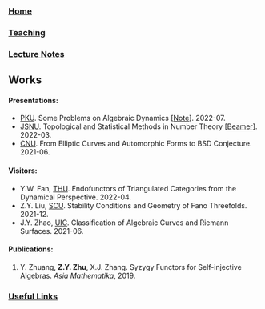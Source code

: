 ### [Home](https://ziyangzhu.github.io/Home/)
### [Teaching](https://ziyangzhu.github.io/Teaching/)
### [Lecture Notes](https://ziyangzhu.github.io/Notes/)
## Works
#### Presentations:
- [PKU](https://www.pku.edu.cn/). Some Problems on Algebraic Dynamics [[Note](https://github.com/ZiyangZhu/Works/files/9203225/Notes.on.Algebraic.Dynamics.pdf)]. 2022-07.
- [JSNU](http://www.jsnu.edu.cn/). Topological and Statistical Methods in Number Theory [[Beamer](https://github.com/ZiyangZhu/Works/files/8031478/Topological.and.Statistical.Methods.in.Number.Theory.pdf)]. 2022-03.
- [CNU](https://cnu.edu.cn/). From Elliptic Curves and Automorphic Forms to BSD Conjecture. 2021-06.

#### Visitors:
- Y.W. Fan, [THU](https://www.tsinghua.edu.cn/). Endofunctors of Triangulated Categories from the Dynamical Perspective. 2022-04.
- Z.Y. Liu, [SCU](https://www.scu.edu.cn/). Stability Conditions and Geometry of Fano Threefolds. 2021-12.
- J.Y. Zhao, [UIC](https://www.uic.edu/). Classification of Algebraic Curves and Riemann Surfaces. 2021-06.

#### Publications:
1. Y. Zhuang, **Z.Y. Zhu**, X.J. Zhang. Syzygy Functors for Self-injective Algebras. _Asia Mathematika_, 2019.

### [Useful Links](https://ziyangzhu.github.io/Links/)
